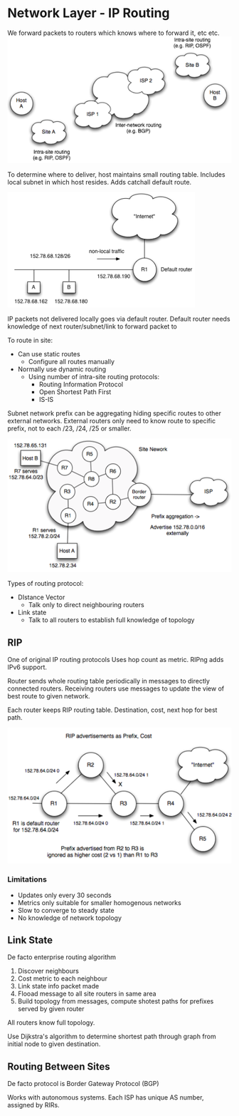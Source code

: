 # Network Layer - IP Routing

We forward packets to routers which knows where to forward it, etc etc.
![](Routing1.png)

To determine where to deliver, host maintains small routing table.
Includes local subnet in which host resides.
Adds catchall default route.

![](Routing2.png)

IP packets not delivered locally goes via default router.
Default router needs knowledge of next router/subnet/link to forward packet to

To route in site:

* Can use static routes
  * Configure all routes manually
* Normally use dynamic routing
  * Using number of intra-site routing protocols:
    * Routing Information Protocol
    * Open Shortest Path First
    * IS-IS

Subnet network prefix can be aggregating hiding specific routes to other external networks.
External routers only need to know route to specific prefix, not to each /23, /24, /25 or smaller.

![](Routing3.png)

Types of routing protocol:

* DIstance Vector
  * Talk only to direct neighbouring routers
* Link state
  * Talk to all routers to establish full knowledge of topology

## RIP

One of original IP routing protocols
Uses hop count as metric. RIPng adds IPv6 support.

Router sends whole routing table periodically in messages to directly connected routers. Receiving routers use messages to update the view of best route to given network.

Each router keeps RIP routing table. Destination, cost, next hop for best path.

![](Routing4.png)

### Limitations

* Updates only every 30 seconds
* Metrics only suitable for smaller homogenous networks
* Slow to converge to steady state
* No knowledge of network topology

## Link State

De facto enterprise routing algorithm

1. Discover neighbours
2. Cost metric to each neighbour
3. Link state info packet made
4. Flooad message to all site routers in same area
5. Build topology from messages, compute shotest paths for prefixes served by given router

All routers know full topology.

Use Dijkstra's algorithm to determine shortest path through graph from initial node to given destination.

## Routing Between Sites

De facto protocol is Border Gateway Protocol (BGP)

Works with autonomous systems. Each ISP has unique AS number, assigned by RIRs.